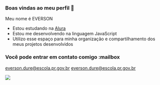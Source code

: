### Boas vindas ao meu perfil 🍁

Meu nome é EVERSON

- Estou estudando na [Alura](https://www.alura.com.br)
- Estou me desenvolvendo na linguagem JavaScript
- Utilizo esse espaço para minha organização e compartilhamento dos meus projetos desenvolvidos

### Você pode entrar em contato comigo :mailbox

everson.dure@escola.pr.gov.br
everson.dure@escola.pr.gov.br

![](https://media1.tenor.com/m/cw5m_TEPANUAAAAC/stoned.gif)
